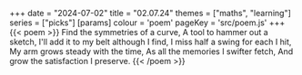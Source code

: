 +++
date = "2024-07-02"
title = "02.07.24"
themes = ["maths", "learning"]
series = ["picks"]
[params]
  colour = 'poem'
  pageKey = 'src/poem.js'
+++
{{< poem >}}
Find the symmetries of a curve,
A tool to hammer out a sketch,
I'll add it to my belt although I find,
I miss half a swing for each I hit,
My arm grows steady with the time,
As all the memories I swifter fetch,
And grow the satisfaction I preserve.
{{< /poem >}}